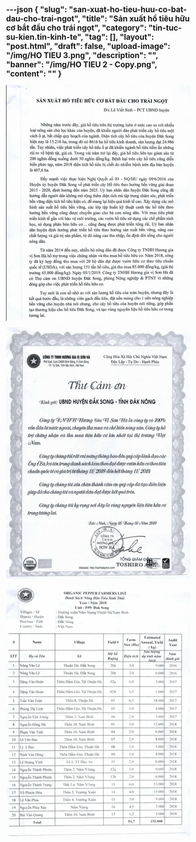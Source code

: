 ---json
{
    "slug": "san-xuat-ho-tieu-huu-co-bat-dau-cho-trai-ngot",
    "title": "Sản xuất hồ tiêu hữu cơ bắt đầu cho trái ngọt",
    "category": "tin-tuc-su-kien.tin-kinh-te",
    "tag": [],
    "layout": "post.html",
    "draft": false,
    "upload-image": "/img/HO TIEU 3.png",
    "description": "",
    "banner": "/img/HO TIEU 2 - Copy.png",
    "__content__": ""
}
---
<p><img alt="" src="/img/HO TIEU 1.png" /></p>

<p><img alt="" src="/img/HO TIEU 2.png" /></p>

<p><img alt="" src="/img/HO TIEU 3.png" /></p>
